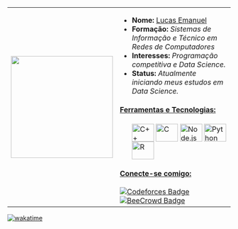 <table>
  <tr>
    <td><img src="https://github.com/user-attachments/assets/553b4880-2a11-4038-ba5f-a94297173ba8" width="230"></td>
    <td>
        <ul>
          <li><strong>Nome:</strong> <a href="https://www.instagram.com/_lucasemn/">Lucas Emanuel</a></li>
          <li><strong>Formação:</strong> <em>Sistemas de Informação e Técnico em Redes de Computadores</em></li>
          <li><strong>Interesses:</strong> <em>Programação competitiva e Data Science.</em></li>
          <li><strong>Status:</strong> <em>Atualmente iniciando meus estudos em Data Science.</em></li>
        </ul>
        <h4><ins>Ferramentas e Tecnologias:</ins></h4>
        <ul>
          <img align="center" alt="C++" height="40" width="50" src="https://cdn.jsdelivr.net/gh/devicons/devicon/icons/cplusplus/cplusplus-plain.svg">
          <img align="center" alt="C" height="40" width="50" src="https://cdn.jsdelivr.net/gh/devicons/devicon/icons/c/c-plain.svg">
          <img align="center" alt="Node.js" height="40" width="50" src="https://cdn.jsdelivr.net/gh/devicons/devicon/icons/nodejs/nodejs-original.svg">
          <img align="center" alt="Python" height="40" width="50" src="https://cdn.jsdelivr.net/gh/devicons/devicon/icons/python/python-original.svg">
          <img align="center" alt="R" height="40" width="50" src="https://cdn.jsdelivr.net/gh/devicons/devicon/icons/r/r-original.svg">
        </ul>
        <h4><ins>Conecte-se comigo:</ins></h4>
       <a href="https://codeforces.com/profile/Lucas_Emanuel" target="_blank">
    <img src="https://img.shields.io/badge/-Codeforces-1f8acb?style=for-the-badge_&logo=codeforces&logoColor=white" alt="Codeforces Badge">
</a> 
      <a href="https://www.beecrowd.com.br/judge/pt/users/statistics/717707" target="_blank">
    <img src="https://img.shields.io/badge/-BeeCrowd-yellow?style=for-the-badge_&logo=beecrowd&logoColor=white" alt="BeeCrowd Badge">
</a>
    </td>
  </tr>
</table>

[![wakatime](https://wakatime.com/badge/user/c360f03e-bb60-4b6d-9bec-5635ad3dd73d.svg)](https://wakatime.com/@c360f03e-bb60-4b6d-9bec-5635ad3dd73d)
